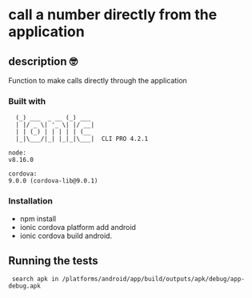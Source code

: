 # call a number directly from the application

## description 🤓

Function to make calls directly through the application 

### Built with

```
  (_) ___  _ __ (_) ___
  | |/ _ \| '_ \| |/ __|
  | | (_) | | | | | (__
  |_|\___/|_| |_|_|\___|  CLI PRO 4.2.1

```

```
node:
v8.16.0

cordova:
9.0.0 (cordova-lib@9.0.1)

```

### Installation 
* npm install
* ionic cordova platform add android
* ionic cordova build android. 

## Running the tests 

```
 search apk in /platforms/android/app/build/outputs/apk/debug/app-debug.apk
```